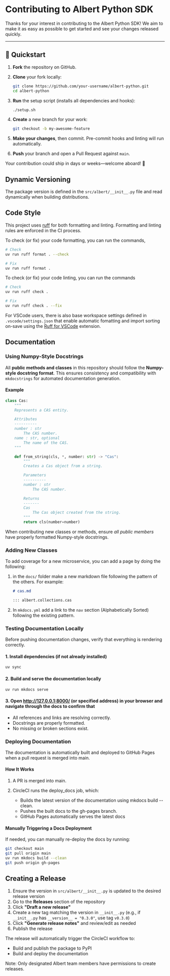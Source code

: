 # Contributing to Albert Python SDK

Thanks for your interest in contributing to the Albert Python SDK! We aim to make it as easy as possible to get started and see your changes released quickly.

---

## 🚀 Quickstart

1. **Fork** the repository on GitHub.
2. **Clone** your fork locally:

    ```bash
    git clone https://github.com/your-username/albert-python.git
    cd albert-python
    ```

3. **Run** the setup script (installs all dependencies and hooks):

    ```bash
    ./setup.sh
    ```

4. **Create** a new branch for your work:

    ```bash
    git checkout -b my-awesome-feature
    ```

5. **Make your changes**, then commit. Pre-commit hooks and linting will run automatically.
6. **Push** your branch and open a Pull Request against `main`.

Your contribution could ship in days or weeks—welcome aboard! 🚀

## Dynamic Versioning

The package version is defined in the `src/albert/__init__.py` file
and read dynamically when building distributions.

## Code Style

This project uses [ruff](https://docs.astral.sh/ruff/) for both formatting and linting.
Formatting and linting rules are enforced in the CI process.

To check (or fix) your code formatting, you can run the commands,

```bash
# Check
uv run ruff format . --check

# Fix
uv run ruff format .
```

To check (or fix) your code linting, you can run the commands

```bash
# Check
uv run ruff check .

# Fix
uv run ruff check . --fix
```

For VSCode users, there is also base workspace settings defined in `.vscode/settings.json` that enable
automatic fomatting and import sorting on-save using the
[Ruff for VSCode](https://marketplace.visualstudio.com/items?itemName=charliermarsh.ruff) extension.

## Documentation

### Using Numpy-Style Docstrings

All **public methods and classes** in this repository should follow the **Numpy-style docstring format**. This ensures consistency and compatibility with `mkdocstrings` for automated documentation generation.

#### Example

```python
class Cas:
    """
    Represents a CAS entity.

    Attributes
    ----------
    number : str
        The CAS number.
    name : str, optional
        The name of the CAS.
    """

    def from_string(cls, *, number: str) -> "Cas":
        """
        Creates a Cas object from a string.

        Parameters
        ----------
        number : str
            The CAS number.

        Returns
        -------
        Cas
            The Cas object created from the string.
        """
        return cls(number=number)
```

When contributing new classes or methods, ensure *all public members* have properly formatted Numpy-style docstrings.

### Adding New Classes

To add coverage for a new microservice, you can add a page by doing the following:

 1. in the `docs/` folder make a new markdown file following the pattern of the others.
    For example:

    ```markdown
    # cas.md

    ::: albert.collections.cas
    ```

 2. In `mkdocs.yml` add a link to the `nav` section (Alphabetically Sorted) following the existing pattern.

### Testing Documentation Locally

Before pushing documentation changes, verify that everything is rendering correctly.

#### 1. Install dependencies (if not already installed)

```bash
uv sync
```

#### 2. Build and serve the documentation locally

```bash
uv run mkdocs serve
```

#### 3. Open <http://127.0.0.1:8000/> (or specified address) in your browser and navigate through the docs to confirm that

- All references and links are resolving correctly.
- Docstrings are properly formatted.
- No missing or broken sections exist.

### Deploying Documentation

The documentation is automatically built and deployed to GitHub Pages when a pull request is merged into main.

#### How It Works

1. A PR is merged into main.
2. CircleCI runs the deploy_docs job, which:

    - Builds the latest version of the documentation using mkdocs build --clean.
    - Pushes the built docs to the gh-pages branch.
    - GitHub Pages automatically serves the latest docs

#### Manually Triggering a Docs Deployment

If needed, you can manually re-deploy the docs by running:

```bash
git checkout main
git pull origin main
uv run mkdocs build --clean
git push origin gh-pages
```

## Creating a Release

1. Ensure the version in `src/albert/__init__.py` is updated to the desired release version
2. Go to the **Releases** section of the repository
3. Click **"Draft a new release"**
4. Create a new tag matching the version in `__init__.py` (e.g., if `__init__.py` has `__version__ = "0.3.0"`, use tag `v0.3.0`)
5. Click **"Generate release notes"** and review/edit as needed
6. Publish the release

The release will automatically trigger the CircleCI workflow to:

- Build and publish the package to PyPI
- Build and deploy the documentation

Note: Only designated Albert team members have permissions to create releases.
